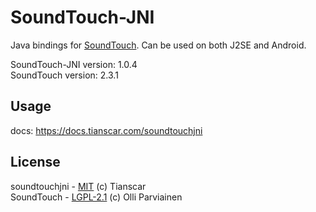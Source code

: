 # SoundTouch-JNI

Java bindings for [SoundTouch](https://www.surina.net/soundtouch). Can be used on both J2SE and Android.

SoundTouch-JNI version: 1.0.4  
SoundTouch version: 2.3.1

## Usage
docs: https://docs.tianscar.com/soundtouchjni

## License
soundtouchjni - [MIT](https://github.com/Tianscar/soundtouchjni/blob/main/LICENSE) (c) Tianscar  
SoundTouch - [LGPL-2.1](https://github.com/Tianscar/soundtouchjni/blob/main/SoundTouch-LICENSE) (c) Olli Parviainen
